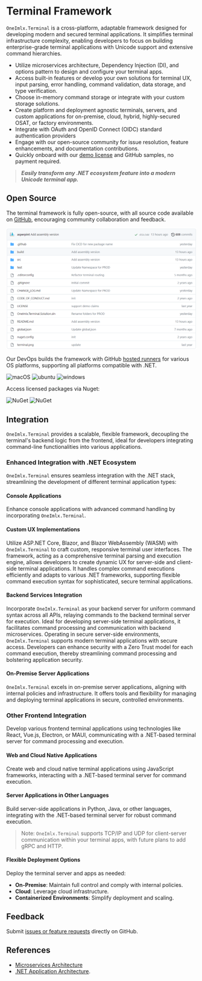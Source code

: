 # Terminal Framework
`OneImlx.Terminal` is a cross-platform, adaptable framework designed for developing modern and secured terminal applications. It simplifies terminal infrastructure complexity, enabling developers to focus on building enterprise-grade terminal applications with Unicode support and extensive command hierarchies.

- Utilize microservices architecture, Dependency Injection (DI), and options pattern to design and configure your terminal apps.
- Access built-in features or develop your own solutions for terminal UX, input parsing, error handling, command validation, data storage, and type verification.
- Choose in-memory command storage or integrate with your custom storage solutions.
- Create platform and deployment agnostic terminals, servers, and custom applications for on-premise, cloud, hybrid, highly-secured OSAT, or factory environments.
- Integrate with OAuth and OpenID Connect (OIDC) standard authentication providers
- Engage with our open-source community for issue resolution, feature enhancements, and documentation contributions.
- Quickly onboard with our [demo license](https://docs.perpetualintelligence.com/articles/pi-demo/intro.html) and GitHub samples, no payment required.

> ***Easily transform any .NET ecosystem feature into a modern Unicode terminal app.***

## Open Source

The terminal framework is fully open-source, with all source code available on [GitHub](https://github.com/perpetualintelligence/terminal), encouraging community collaboration and feedback.

![repo](../../images/terminal/framework/repo.png)

Our DevOps builds the framework with GitHub [hosted runners](https://docs.github.com/en/actions/using-github-hosted-runners/about-github-hosted-runners) for various OS platforms, supporting all platforms compatible with .NET.

![macOS](https://img.shields.io/badge/macOS-grey?style=flat-square&logo=macos)
![ubuntu](https://img.shields.io/badge/ubuntu-grey?style=flat-square&logo=ubuntu)
![windows](https://img.shields.io/badge/windows-grey?style=flat-square&logo=windows)

Access licensed packages via Nuget:

![NuGet](https://img.shields.io/nuget/v/OneImlx.Terminal?label=OneImlx.Terminal)
![NuGet](https://img.shields.io/nuget/v/OneImlx.Terminal.Authentication?label=OneImlx.Terminal.Authentication)

## Integration

`OneImlx.Terminal` provides a scalable, flexible framework, decoupling the terminal's backend logic from the frontend, ideal for developers integrating command-line functionalities into various applications.

### Enhanced Integration with .NET Ecosystem

`OneImlx.Terminal` ensures seamless integration with the .NET stack, streamlining the development of different terminal application types:

#### Console Applications
Enhance console applications with advanced command handling by incorporating `OneImlx.Terminal`.

#### Custom UX Implementations
Utilize ASP.NET Core, Blazor, and Blazor WebAssembly (WASM) with `OneImlx.Terminal` to craft custom, responsive terminal user interfaces. The framework, acting as a comprehensive terminal parsing and execution engine, allows developers to create dynamic UX for server-side and client-side terminal applications. It handles complex command executions efficiently and adapts to various .NET frameworks, supporting flexible command execution syntax for sophisticated, secure terminal applications.

#### Backend Services Integration
Incorporate `OneImlx.Terminal` as your backend server for uniform command syntax across all APIs, relaying commands to the backend terminal server for execution. Ideal for developing server-side terminal applications, it facilitates command processing and communication with backend microservices. Operating in secure server-side environments, `OneImlx.Terminal` supports modern terminal applications with secure access. Developers can enhance security with a Zero Trust model for each command execution, thereby streamlining command processing and bolstering application security.

#### On-Premise Server Applications
`OneImlx.Terminal` excels in on-premise server applications, aligning with internal policies and infrastructure. It offers tools and flexibility for managing and deploying terminal applications in secure, controlled environments.

### Other Frontend Integration
Develop various frontend terminal applications using technologies like React, Vue.js, Electron, or MAUI, communicating with a .NET-based terminal server for command processing and execution.

#### Web and Cloud Native Applications
Create web and cloud native terminal applications using JavaScript frameworks, interacting with a .NET-based terminal server for command execution.

#### Server Applications in Other Languages
Build server-side applications in Python, Java, or other languages, integrating with the .NET-based terminal server for robust command execution.

> Note: `OneImlx.Terminal` supports TCP/IP and UDP for client-server communication within your terminal apps, with future plans to add gRPC and HTTP.

#### Flexible Deployment Options

Deploy the terminal server and apps as needed:

- **On-Premise**: Maintain full control and comply with internal policies.
- **Cloud**: Leverage cloud infrastructure.
- **Containerized Environments**: Simplify deployment and scaling.

## Feedback
Submit [issues or feature requests](https://github.com/perpetualintelligence/terminal/issues) directly on GitHub.

## References
- [Microservices Architecture](https://github.com/dotnet/docs/tree/main/docs/architecture/microservices)
- [.NET Application Architecture](https://docs.microsoft.com/en-us/dotnet/architecture/).
